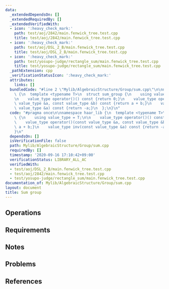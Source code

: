 ```yaml
---
data:
  _extendedDependsOn: []
  _extendedRequiredBy: []
  _extendedVerifiedWith:
  - icon: ':heavy_check_mark:'
    path: test/aoj/2842/main.fenwick_tree.test.cpp
    title: test/aoj/2842/main.fenwick_tree.test.cpp
  - icon: ':heavy_check_mark:'
    path: test/aoj/DSL_2_B/main.fenwick_tree.test.cpp
    title: test/aoj/DSL_2_B/main.fenwick_tree.test.cpp
  - icon: ':heavy_check_mark:'
    path: test/yosupo-judge/rectangle_sum/main.fenwick_tree.test.cpp
    title: test/yosupo-judge/rectangle_sum/main.fenwick_tree.test.cpp
  _pathExtension: cpp
  _verificationStatusIcon: ':heavy_check_mark:'
  attributes:
    links: []
  bundledCode: "#line 2 \"Mylib/AlgebraicStructure/Group/sum.cpp\"\n\nnamespace haar_lib\
    \ {\n  template <typename T>\n  struct sum_group {\n    using value_type = T;\n\
    \n    value_type operator()() const {return 0;}\n    value_type operator()(const\
    \ value_type &a, const value_type &b) const {return a + b;}\n    value_type inv(const\
    \ value_type &a) const {return -a;}\n  };\n}\n"
  code: "#pragma once\n\nnamespace haar_lib {\n  template <typename T>\n  struct sum_group\
    \ {\n    using value_type = T;\n\n    value_type operator()() const {return 0;}\n\
    \    value_type operator()(const value_type &a, const value_type &b) const {return\
    \ a + b;}\n    value_type inv(const value_type &a) const {return -a;}\n  };\n\
    }\n"
  dependsOn: []
  isVerificationFile: false
  path: Mylib/AlgebraicStructure/Group/sum.cpp
  requiredBy: []
  timestamp: '2020-09-16 17:10:42+09:00'
  verificationStatus: LIBRARY_ALL_AC
  verifiedWith:
  - test/aoj/DSL_2_B/main.fenwick_tree.test.cpp
  - test/aoj/2842/main.fenwick_tree.test.cpp
  - test/yosupo-judge/rectangle_sum/main.fenwick_tree.test.cpp
documentation_of: Mylib/AlgebraicStructure/Group/sum.cpp
layout: document
title: Sum group
---
```


## Operations

## Requirements

## Notes

## Problems

## References
